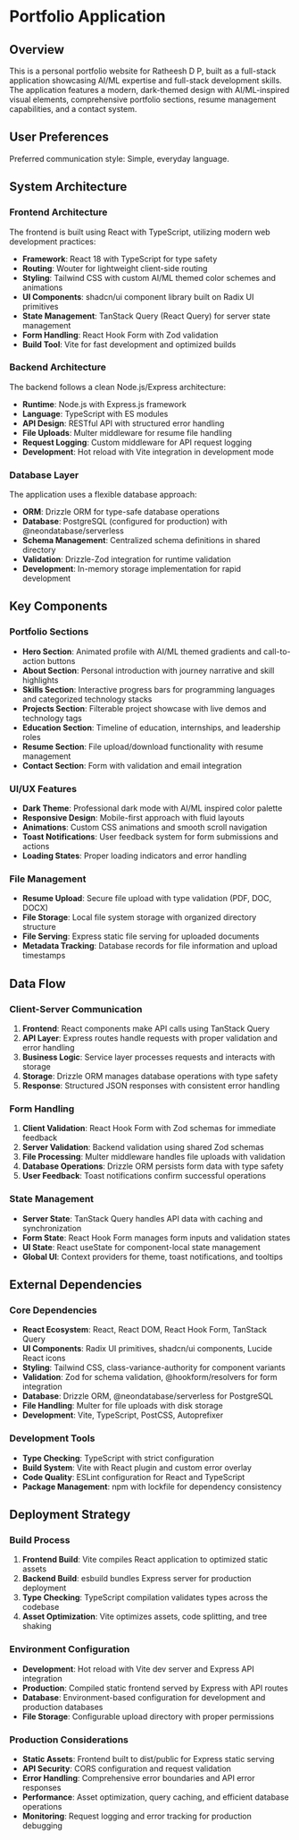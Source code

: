 # Portfolio Application

## Overview

This is a personal portfolio website for Ratheesh D P, built as a full-stack application showcasing AI/ML expertise and full-stack development skills. The application features a modern, dark-themed design with AI/ML-inspired visual elements, comprehensive portfolio sections, resume management capabilities, and a contact system.

## User Preferences

Preferred communication style: Simple, everyday language.

## System Architecture

### Frontend Architecture
The frontend is built using React with TypeScript, utilizing modern web development practices:
- **Framework**: React 18 with TypeScript for type safety
- **Routing**: Wouter for lightweight client-side routing
- **Styling**: Tailwind CSS with custom AI/ML themed color schemes and animations
- **UI Components**: shadcn/ui component library built on Radix UI primitives
- **State Management**: TanStack Query (React Query) for server state management
- **Form Handling**: React Hook Form with Zod validation
- **Build Tool**: Vite for fast development and optimized builds

### Backend Architecture
The backend follows a clean Node.js/Express architecture:
- **Runtime**: Node.js with Express.js framework
- **Language**: TypeScript with ES modules
- **API Design**: RESTful API with structured error handling
- **File Uploads**: Multer middleware for resume file handling
- **Request Logging**: Custom middleware for API request logging
- **Development**: Hot reload with Vite integration in development mode

### Database Layer
The application uses a flexible database approach:
- **ORM**: Drizzle ORM for type-safe database operations
- **Database**: PostgreSQL (configured for production) with @neondatabase/serverless
- **Schema Management**: Centralized schema definitions in shared directory
- **Validation**: Drizzle-Zod integration for runtime validation
- **Development**: In-memory storage implementation for rapid development

## Key Components

### Portfolio Sections
- **Hero Section**: Animated profile with AI/ML themed gradients and call-to-action buttons
- **About Section**: Personal introduction with journey narrative and skill highlights
- **Skills Section**: Interactive progress bars for programming languages and categorized technology stacks
- **Projects Section**: Filterable project showcase with live demos and technology tags
- **Education Section**: Timeline of education, internships, and leadership roles
- **Resume Section**: File upload/download functionality with resume management
- **Contact Section**: Form with validation and email integration

### UI/UX Features
- **Dark Theme**: Professional dark mode with AI/ML inspired color palette
- **Responsive Design**: Mobile-first approach with fluid layouts
- **Animations**: Custom CSS animations and smooth scroll navigation
- **Toast Notifications**: User feedback system for form submissions and actions
- **Loading States**: Proper loading indicators and error handling

### File Management
- **Resume Upload**: Secure file upload with type validation (PDF, DOC, DOCX)
- **File Storage**: Local file system storage with organized directory structure
- **File Serving**: Express static file serving for uploaded documents
- **Metadata Tracking**: Database records for file information and upload timestamps

## Data Flow

### Client-Server Communication
1. **Frontend**: React components make API calls using TanStack Query
2. **API Layer**: Express routes handle requests with proper validation and error handling
3. **Business Logic**: Service layer processes requests and interacts with storage
4. **Storage**: Drizzle ORM manages database operations with type safety
5. **Response**: Structured JSON responses with consistent error handling

### Form Handling
1. **Client Validation**: React Hook Form with Zod schemas for immediate feedback
2. **Server Validation**: Backend validation using shared Zod schemas
3. **File Processing**: Multer middleware handles file uploads with validation
4. **Database Operations**: Drizzle ORM persists form data with type safety
5. **User Feedback**: Toast notifications confirm successful operations

### State Management
- **Server State**: TanStack Query handles API data with caching and synchronization
- **Form State**: React Hook Form manages form inputs and validation states
- **UI State**: React useState for component-local state management
- **Global UI**: Context providers for theme, toast notifications, and tooltips

## External Dependencies

### Core Dependencies
- **React Ecosystem**: React, React DOM, React Hook Form, TanStack Query
- **UI Components**: Radix UI primitives, shadcn/ui components, Lucide React icons
- **Styling**: Tailwind CSS, class-variance-authority for component variants
- **Validation**: Zod for schema validation, @hookform/resolvers for form integration
- **Database**: Drizzle ORM, @neondatabase/serverless for PostgreSQL
- **File Handling**: Multer for file uploads with disk storage
- **Development**: Vite, TypeScript, PostCSS, Autoprefixer

### Development Tools
- **Type Checking**: TypeScript with strict configuration
- **Build System**: Vite with React plugin and custom error overlay
- **Code Quality**: ESLint configuration for React and TypeScript
- **Package Management**: npm with lockfile for dependency consistency

## Deployment Strategy

### Build Process
1. **Frontend Build**: Vite compiles React application to optimized static assets
2. **Backend Build**: esbuild bundles Express server for production deployment
3. **Type Checking**: TypeScript compilation validates types across the codebase
4. **Asset Optimization**: Vite optimizes assets, code splitting, and tree shaking

### Environment Configuration
- **Development**: Hot reload with Vite dev server and Express API integration
- **Production**: Compiled static frontend served by Express with API routes
- **Database**: Environment-based configuration for development and production databases
- **File Storage**: Configurable upload directory with proper permissions

### Production Considerations
- **Static Assets**: Frontend built to dist/public for Express static serving
- **API Security**: CORS configuration and request validation
- **Error Handling**: Comprehensive error boundaries and API error responses
- **Performance**: Asset optimization, query caching, and efficient database operations
- **Monitoring**: Request logging and error tracking for production debugging
